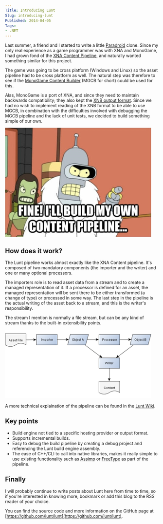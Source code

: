 ```yaml
---
Title: Introducing Lunt
Slug: introducing-lunt
Published: 2014-04-05
Tags:
- .NET
---
```


Last summer, a friend and I started to write a little [Paradroid](http://en.wikipedia.org/wiki/Paradroid) clone. Since my only real experience as a game programmer was with XNA and MonoGame, I had grown fond of the [XNA Content Pipeline](http://msdn.microsoft.com/en-us/library/ff827626.aspx), and naturally wanted something similar for this project.

The game was going to be cross platform (Windows and Linux) so the asset pipeline had to be cross platform as well. The natural step was therefore to see if the [MonoGame Content Builder](https://github.com/mono/MonoGame/wiki/MonoGame-Content-Processing) (MGCB for short) could be used for this. 

<!--excerpt-->

Alas, MonoGame is a port of XNA, and since they need to maintain backwards compatibility; they also kept the [XNB output format](http://blogs.msdn.com/b/shawnhar/archive/2011/07/07/xnb-file-format-documentation.aspx). Since we had no wish to implement reading of the XNB format to be able to use MGCB, in combination with the difficulties involved with debugging the MGCB pipeline and the lack of unit tests, we decided to build something simple of our own.

![Bender](/images/bender.png)

## How does it work?

The Lunt pipeline works almost exactly like the XNA Content pipeline. It's composed of two mandatory components (the importer and the writer) and one or many optional processors. 

The importers role is to read asset data from a stream and to create a managed representation of it. If a processor is defined for an asset, the managed representation will be sent there to be either transformed (a change of type) or processed in some way. The last step in the pipeline is the actual writing of the asset back to a stream, and this is the writer's responsibility.

The stream I mention is normally a file stream, but can be any kind of stream thanks to the built-in extensibility points.

![Pipeline](/images/pipeline.png)

A more technical explaination of the pipeline can be found in the [Lunt Wiki](https://github.com/lunt/lunt/wiki/Getting-started).

## Key points

* Build engine not tied to a specific hosting provider or output format.
* Supports incremental builds.
* Easy to debug the build pipeline by creating a debug project and referencing the Lunt build engine assembly.
* The ease of C++/CLI to call into native libraries, makes it really simple to use existing functionality such as [Assimp](http://assimp.sourceforge.net/) or [FreeType](http://www.freetype.org/) as part of the pipeline.

## Finally

I will probably continue to write posts about Lunt here from time to time, so if you're interested in knowing more, bookmark or add this blog to the RSS reader of your choice.

You can find the source code and more information on the GitHub page at [https://github.com/lunt/lunt](https://github.com/lunt/lunt).
